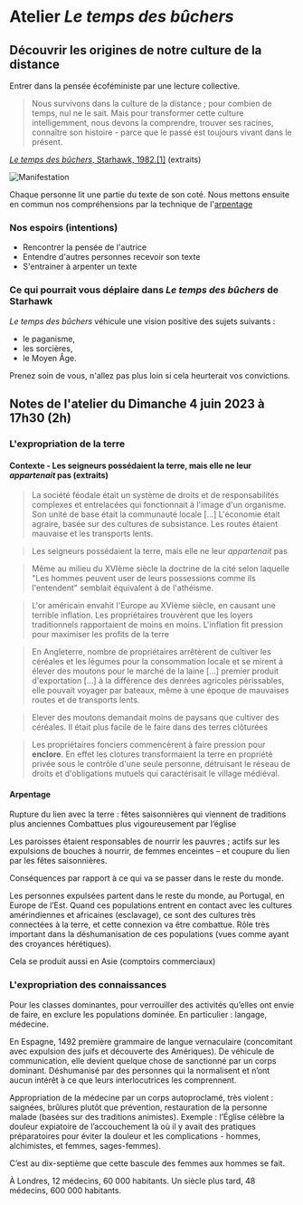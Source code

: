 # Atelier _Le temps des bûchers_

## Découvrir les origines de notre culture de la distance

Entrer dans la pensée écoféministe par une lecture collective.

> Nous survivons dans la culture de la distance ; pour combien de temps, nul ne le sait. Mais pour transformer cette culture intelligemment, nous devons la comprendre, trouver ses racines, connaître son histoire - parce que le passé est toujours vivant dans le présent.

[_Le temps des bûchers_, Starhawk,  1982.[1]](citations-le-temps-des-bûchers.md) (extraits)

![Manifestation](couverture-rêver-l-obscur-500.jpg)

Chaque personne lit une partie du texte de son coté. Nous mettons ensuite en commun nos compréhensions par la technique de l'[arpentage](arpentage-une-lecture-collective.md)

### Nos espoirs (intentions)

* Rencontrer la pensée de l'autrice
* Entendre d'autres personnes recevoir son texte
* S'entrainer à arpenter un texte


### Ce qui pourrait vous déplaire dans _Le temps des bûchers_ de Starhawk
_Le temps des bûchers_ véhicule une vision positive des sujets suivants :

* le paganisme,
* les sorcières,
* le Moyen Âge.

Prenez soin de vous, n'allez pas plus loin si cela heurterait vos convictions.

## Notes de l'atelier du Dimanche 4 juin 2023 à 17h30 (2h)

### L'expropriation de la terre

#### Contexte - Les seigneurs possédaient la terre, mais elle ne leur _appartenait_ pas (extraits)

> La société féodale était un système de droits et de responsabilités complexes et entrelacées qui fonctionnait à l'image d'un organisme. Son unité de base était la communauté locale [...] L'économie était agraire, basée sur des cultures de subsistance. Les routes étaient mauvaise et les transports lents.

> Les seigneurs possédaient la terre, mais elle ne leur _appartenait_ pas

> Même au milieu du XVIème siècle la doctrine de la cité selon laquelle "Les hommes peuvent user de leurs possessions comme ils l'entendent" semblait équivalent à de l'athéisme.

> L'or américain envahit l'Europe au XVIème siècle, en causant une terrible inflation. Les propriétaires trouvèrent que les loyers traditionnels rapportaient de moins en moins. L'inflation fit pression pour maximiser les profits de la terre

> En Angleterre, nombre de propriétaires arrêtèrent de cultiver les céréales et les légumes pour la consommation locale et se mirent à élever des moutons pour le marché de la laine [...] premier produit d'exportation [...] à la différence des denrées agricoles périssables, elle pouvait voyager par bateaux, même à une époque de mauvaises routes et de transports lents.

> Elever des moutons demandait moins de paysans que cultiver des céréales. Il était plus facile de le faire dans des terres clôturées

> Les propriétaires fonciers commencèrent à faire pression pour **enclore**. En effet les clotures transformaient la terre en propriété privée sous le contrôle d'une seule personne, détruisant le réseau de droits et d'obligations mutuels qui caractérisait le village médiéval.

#### Arpentage

Rupture du lien avec la terre : fêtes saisonnières qui viennent de traditions plus anciennes
Combattues plus vigoureusement par l’église

Les paroisses étaient responsables de nourrir les pauvres ; actifs sur les expulsions de bouches à nourrir, de femmes enceintes – et coupure du lien par les fêtes saisonnières.

Conséquences par rapport à ce qui va se passer dans le reste du monde.

Les personnes expulsées partent dans le reste du monde, au Portugal, en Europe de l’Est. Quand ces populations entrent en contact avec les cultures amérindiennes et africaines (esclavage), ce sont des cultures très connectées à la terre, et cette connexion va être combattue. Rôle très important dans la déshumanisation de ces populations (vues comme ayant des croyances hérétiques).

Cela se produit aussi en Asie (comptoirs commerciaux)



### L'expropriation des connaissances

Pour les classes dominantes, pour verrouiller des activités qu’elles ont envie de faire, en exclure les populations dominée. En particulier : langage, médecine.

En Espagne, 1492 première grammaire de langue vernaculaire (concomitant avec expulsion des juifs et découverte des Amériques). De véhicule de communication, elle devient quelque chose de sanctionné par un corps dominant. Déshumanisé par des personnes qui la normalisent et n’ont aucun intérêt à ce que leurs interlocutrices les comprennent.

Appropriation de la médecine par un corps autoproclamé, très violent : saignées, brûlures plutôt que prévention, restauration de la personne malade (basées sur des traditions animistes). Exemple : l’Église célèbre la douleur expiatoire de l’accouchement là où il y avait des pratiques préparatoires pour éviter la douleur et les complications - hommes, alchimistes, et femmes, sages-femmes).

C’est au dix-septième que cette bascule des femmes aux hommes se fait.

À Londres, 12 médecins, 60 000 habitants.
Un siècle plus tard, 48 médecins, 600 000 habitants.
